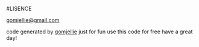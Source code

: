 #LISENCE

gomjellie@gmail.com

code generated by [gomjellie](https://github.com/gomjellie/) just for fun
use this code for free
have a great day!

